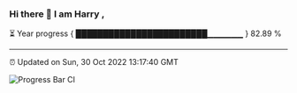 ### Hi there 👋 I am Harry , 

⏳ Year progress { ████████████████████████▁▁▁▁▁▁ } 82.89 %

---

⏰ Updated on Sun, 30 Oct 2022 13:17:40 GMT

![Progress Bar CI](https://github.com/duykhang68/duykhang68/workflows/Progress%20Bar%20CI/badge.svg)
